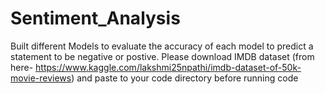 # Sentiment_Analysis
Built different Models to evaluate the accuracy of each model to predict a statement to be negative or postive. Please download IMDB dataset (from here- https://www.kaggle.com/lakshmi25npathi/imdb-dataset-of-50k-movie-reviews) and paste to your code directory before running code
